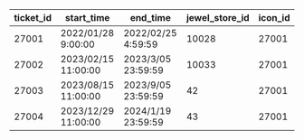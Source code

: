 |ticket_id|start_time|end_time|jewel_store_id|icon_id|
| --- | --- | --- | --- | --- |
|27001|2022/01/28 9:00:00|2022/02/25 4:59:59|10028|27001|
|27002|2023/02/15 11:00:00|2023/3/05 23:59:59|10033|27001|
|27003|2023/08/15 11:00:00|2023/9/05 23:59:59|42|27001|
|27004|2023/12/29 11:00:00|2024/1/19 23:59:59|43|27001|